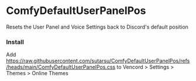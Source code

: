 # ComfyDefaultUserPanelPos
Resets the User Panel and Voice Settings back to Discord's default position

### Install

Add https://raw.githubusercontent.com/sutarsu/ComfyDefaultUserPanelPos/refs/heads/main/ComfyDefaultUserPanelPos.css to Vencord > Settings > Themes > Online Themes
